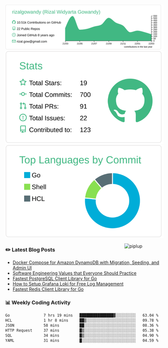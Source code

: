 ![profile-details](profile-summary-card-output/vue/0-profile-details.svg)
![stats](profile-summary-card-output/vue/3-stats.svg)
![most-commit-language](profile-summary-card-output/vue/2-most-commit-language.svg)

<img alt="piplup" align="right" width="125px" src="https://media.giphy.com/media/w6YCfXHS6QZjeHlVpI/giphy.gif">

### :pencil2: Latest Blog Posts
<!-- BLOG-POST-LIST:START -->
- [Docker Compose for Amazon DynamoDB with Migration, Seeding, and Admin UI](https://medium.com/geekculture/docker-compose-for-amazon-dynamodb-with-migration-seeding-and-admin-ui-db11a348cc6a?source=rss-5763b0f1aba6------2)
- [Software Engineering Values that Everyone Should Practice](https://levelup.gitconnected.com/software-engineering-values-that-everyone-should-practice-c980d00cd103?source=rss-5763b0f1aba6------2)
- [Fastest PostgreSQL Client Library for Go](https://levelup.gitconnected.com/fastest-postgresql-client-library-for-go-579fa97909fb?source=rss-5763b0f1aba6------2)
- [How to Setup Grafana Loki for Free Log Management](https://levelup.gitconnected.com/how-to-setup-grafana-loki-for-free-log-management-ceb60558503c?source=rss-5763b0f1aba6------2)
- [Fastest Redis Client Library for Go](https://levelup.gitconnected.com/fastest-redis-client-library-for-go-7993f618f5ab?source=rss-5763b0f1aba6------2)
<!-- BLOG-POST-LIST:END -->

### 📊 Weekly Coding Activity
<!--START_SECTION:waka-->

```text
Go               7 hrs 19 mins   ███████████████▓░░░░░░░░░   63.04 %
HCL              1 hr 8 mins     ██▒░░░░░░░░░░░░░░░░░░░░░░   09.78 %
JSON             58 mins         ██░░░░░░░░░░░░░░░░░░░░░░░   08.36 %
HTTP Request     37 mins         █▒░░░░░░░░░░░░░░░░░░░░░░░   05.38 %
SQL              34 mins         █▒░░░░░░░░░░░░░░░░░░░░░░░   04.90 %
YAML             31 mins         █░░░░░░░░░░░░░░░░░░░░░░░░   04.59 %
```

<!--END_SECTION:waka-->
